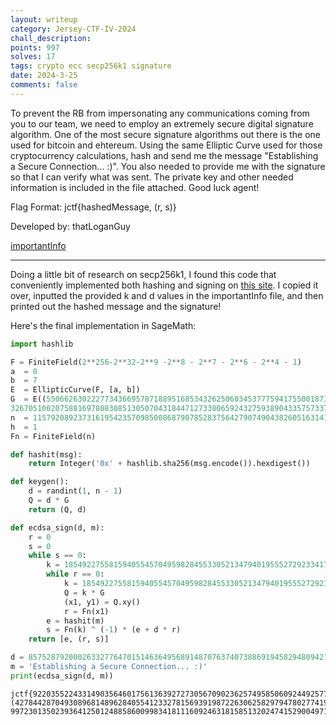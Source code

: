 ```yaml
---
layout: writeup
category: Jersey-CTF-IV-2024
chall_description:
points: 997
solves: 17
tags: crypto ecc secp256k1 signature
date: 2024-3-25
comments: false
---
```


To prevent the RB from impersonating any communications coming from you to our team, we need to employ an extremely secure digital signature algorithm. One of the most secure signature algorithms out there is the one used for bitcoin and ehtereum. Using the same Elliptic Curve used for those cryptocurrency calculations, hash and send me the message "Establishing a Secure Connection... :)". You also needed to provide me with the signature so that I can verify what was sent. The private key and other needed information is included in the file attached. Good luck agent!  

Flag Format: jctf{hashedMessage, (r, s)}  

Developed by: thatLoganGuy  

[importantInfo](https://github.com/Nightxade/ctf-writeups/blob/master/assets/CTFs/Jersey-CTF-IV-2024/importantinfo)  

---

Doing a little bit of research on secp256k1, I found this code that conveniently implemented both hashing and signing on [this site](https://asecuritysite.com/sage/sage_04). I copied it over, inputted the provided k and d values in the importantInfo file, and then printed out the hashed message and the signature!  

Here's the final implementation in SageMath:  

```py
import hashlib

F = FiniteField(2**256-2**32-2**9 -2**8 - 2**7 - 2**6 - 2**4 - 1)
a  = 0
b  = 7
E  = EllipticCurve(F, [a, b])
G  = E((55066263022277343669578718895168534326250603453777594175500187360389116729240, 
32670510020758816978083085130507043184471273380659243275938904335757337482424))
n  = 115792089237316195423570985008687907852837564279074904382605163141518161494337
h  = 1
Fn = FiniteField(n)

def hashit(msg):	
	return Integer('0x' + hashlib.sha256(msg.encode()).hexdigest())

def keygen():
	d = randint(1, n - 1)
	Q = d * G
	return (Q, d)

def ecdsa_sign(d, m):
	r = 0
	s = 0
	while s == 0:
		k = 18549227558159405545704959828455330521347940195552729233417641071946733850760
		while r == 0:
			k = 18549227558159405545704959828455330521347940195552729233417641071946733850760
			Q = k * G
			(x1, y1) = Q.xy()
			r = Fn(x1)
		e = hashit(m)
		s = Fn(k) ^ (-1) * (e + d * r)
	return [e, (r, s)]

d = 85752879200026332776470151463649568914870763740738869194582948094216537381852
m = 'Establishing a Secure Connection... :)'
print(ecdsa_sign(d, m))
```

    jctf{92203552243314903564601756136392727305670902362574958506092449257750428695994, (42784428704930896814896284055412332781569391987226306258297947802774199755263, 99723013502393641250124885860099834181116092463181585132024741529004971627174)}